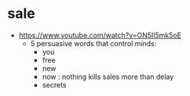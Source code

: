 # sale
- https://www.youtube.com/watch?v=ON5Il5mk5oE
    - 5 persuasive words that control minds:
        - you
        - free
        - new
        - now : nothing kills sales more than delay
        - secrets
